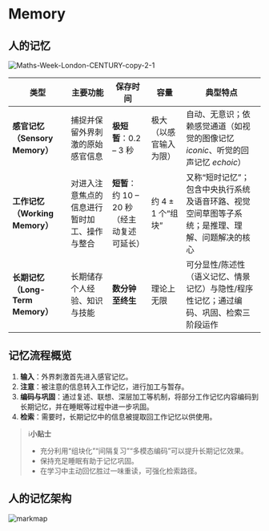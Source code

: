 # Memory





## 人的记忆

![Maths-Week-London-CENTURY-copy-2-1](images/Maths-Week-London-CENTURY-copy-2-1.png)

| 类型                             | 主要功能                                     | 保存时间                                    | 容量                   | 典型特点                                                     |
| -------------------------------- | -------------------------------------------- | ------------------------------------------- | ---------------------- | ------------------------------------------------------------ |
| **感官记忆（Sensory Memory）**   | 捕捉并保留外界刺激的原始感官信息             | **极短暂**：0.2 – 3 秒                      | 极大（以感官输入为限） | 自动、无意识；依赖感觉通道（如视觉的图像记忆 *iconic*、听觉的回声记忆 *echoic*） |
| **工作记忆（Working Memory）**   | 对进入注意焦点的信息进行暂时加工、操作与整合 | **短暂**：约 10 – 20 秒（经主动复述可延长） | 约 4 ± 1 个“组块”      | 又称“短时记忆”；包含中央执行系统及语音环路、视觉空间草图等子系统；是推理、理解、问题解决的核心 |
| **长期记忆（Long-Term Memory）** | 长期储存个人经验、知识与技能                 | **数分钟至终生**                            | 理论上无限             | 可分显性/陈述性（语义记忆、情景记忆）与隐性/程序性记忆；通过编码、巩固、检索三阶段运作 |

## 记忆流程概览

1. **输入**：外界刺激首先进入感官记忆。  
2. **注意**：被注意的信息转入工作记忆，进行加工与暂存。  
3. **编码与巩固**：通过复述、联想、深层加工等机制，将部分工作记忆内容编码到长期记忆，并在睡眠等过程中进一步巩固。  
4. **检索**：需要时，长期记忆中的信息被提取回工作记忆以供使用。

> ℹ**小贴士**  
>
> - 充分利用“组块化”“间隔复习”“多模态编码”可以提升长期记忆效果。  
> - 保持充足睡眠有助于记忆巩固。  
> - 在学习中主动回忆胜过一味重读，可强化检索路径。



## 人的记忆架构

![markmap](images/memory.png)
